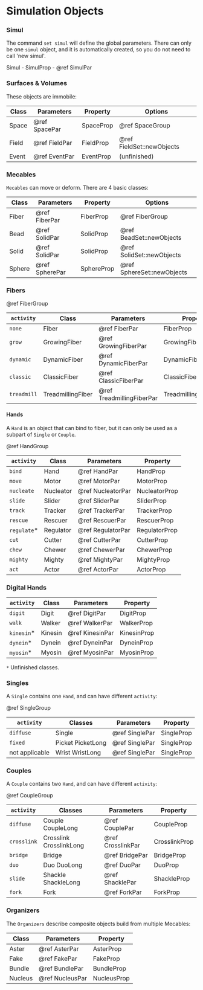 # Simulation Objects

### Simul

 The command `set simul` will define the global parameters.
 There can only be one `simul` object, and it is automatically created,
 so you do not need to call 'new simul'.

 Simul - SimulProp - @ref SimulPar
 
### Surfaces & Volumes
 
 These objects are immobile:

   Class       | Parameters       | Property     | Options       
 --------------|------------------|--------------|-------------------------
 Space         | @ref SpacePar    | SpaceProp    | @ref SpaceGroup
 Field         | @ref FieldPar    | FieldProp    | @ref FieldSet::newObjects
 Event         | @ref EventPar    | EventProp    | (unfinished)
 
 
### Mecables
 
  `Mecables` can move or deform. There are 4 basic classes:

   Class       | Parameters       | Property     | Options    
 --------------|------------------|--------------|---------------------------
 Fiber         | @ref FiberPar    | FiberProp    | @ref FiberGroup
 Bead          | @ref SolidPar    | SolidProp    | @ref BeadSet::newObjects
 Solid         | @ref SolidPar    | SolidProp    | @ref SolidSet::newObjects
 Sphere        | @ref SpherePar   | SphereProp   | @ref SphereSet::newObjects

### Fibers
 @ref FiberGroup

  `activity`   | Class               | Parameters                | Property       
 --------------|---------------------|---------------------------|----------------------
 `none`        | Fiber               | @ref FiberPar             | FiberProp
 `grow`        | GrowingFiber        | @ref GrowingFiberPar      | GrowingFiberProp
 `dynamic`     | DynamicFiber        | @ref DynamicFiberPar      | DynamicFiberProp
 `classic`     | ClassicFiber        | @ref ClassicFiberPar      | ClassicFiberProp
 `treadmill`   | TreadmillingFiber   | @ref TreadmillingFiberPar | TreadmillingFiberProp
 
#### Hands
 
 A `Hand` is an object that can bind to fiber, but it can only be used
 as a subpart of `Single` or `Couple`.

 @ref HandGroup
 
  `activity`   | Class         | Parameters         | Property     |
 --------------|---------------|--------------------|---------------
 `bind`        | Hand          | @ref HandPar       | HandProp
 `move`        | Motor         | @ref MotorPar      | MotorProp
 `nucleate`    | Nucleator     | @ref NucleatorPar  | NucleatorProp
 `slide`       | Slider        | @ref SliderPar     | SliderProp
 `track`       | Tracker       | @ref TrackerPar    | TrackerProp
 `rescue`      | Rescuer       | @ref RescuerPar    | RescuerProp
 `regulate`*   | Regulator     | @ref RegulatorPar  | RegulatorProp
 `cut`         | Cutter        | @ref CutterPar     | CutterProp
 `chew`        | Chewer        | @ref ChewerPar     | ChewerProp
 `mighty`      | Mighty        | @ref MightyPar     | MightyProp
 `act`         | Actor         | @ref ActorPar      | ActorProp

### Digital Hands

  `activity`   | Class         | Parameters         | Property     |
 --------------|---------------|--------------------|---------------
 `digit`       | Digit         | @ref DigitPar      | DigitProp
 `walk`        | Walker        | @ref WalkerPar     | WalkerProp
 `kinesin`*    | Kinesin       | @ref KinesinPar    | KinesinProp
 `dynein`*     | Dynein        | @ref DyneinPar     | DyneinProp
 `myosin`*     | Myosin        | @ref MyosinPar     | MyosinProp
 
 `*` Unfinished classes.


### Singles
 
 A `Single` contains one `Hand`, and can have different `activity`:

 @ref SingleGroup
 
 `activity`     | Classes           | Parameters      | Property   |
 ---------------|-------------------|-----------------|-------------
 `diffuse`      | Single            | @ref SinglePar  | SingleProp
 `fixed`        | Picket PicketLong | @ref SinglePar  | SingleProp
 not applicable | Wrist  WristLong  | @ref SinglePar  | SingleProp
 
### Couples
 
 A `Couple` contains two `Hand`, and can have different `activity`:

 @ref CoupleGroup
 
 `activity`    | Classes                 | Parameters           | Property     |
 --------------|-------------------------|----------------------|---------------
 `diffuse`     | Couple CoupleLong       | @ref CouplePar       | CoupleProp
 `crosslink`   | Crosslink CrosslinkLong | @ref CrosslinkPar    | CrosslinkProp
 `bridge`      | Bridge                  | @ref BridgePar       | BridgeProp
 `duo`         | Duo  DuoLong            | @ref DuoPar          | DuoProp
 `slide`       | Shackle ShackleLong     | @ref ShacklePar      | ShackleProp
 `fork`        | Fork                    | @ref ForkPar         | ForkProp

 
### Organizers
 
 The `Organizers` describe composite objects build from multiple Mecables:

 Class         | Parameters       | Property     |
 --------------|------------------|---------------
 Aster         | @ref AsterPar    | AsterProp
 Fake          | @ref FakePar     | FakeProp
 Bundle        | @ref BundlePar   | BundleProp
 Nucleus       | @ref NucleusPar  | NucleusProp
 


